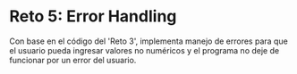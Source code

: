 Reto 5: Error Handling
======

Con base en el código del 'Reto 3', implementa manejo de errores para que el usuario pueda ingresar valores no numéricos y el programa no deje de funcionar por un error del usuario.